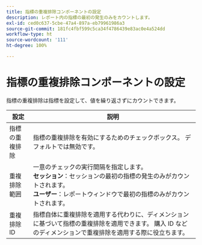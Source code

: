 ```yaml
---
title: 指標の重複排除コンポーネントの設定
description: レポート内の指標の最初の発生のみをカウントします。
exl-id: ced0c637-5cbe-47a4-897a-eb79961986a3
source-git-commit: 181fc4fbf599c5ca34f4786439e83ac0e4a524dd
workflow-type: ht
source-wordcount: '111'
ht-degree: 100%

---
```


# 指標の重複排除コンポーネントの設定

指標の重複排除は指標を設定して、値を繰り返さずにカウントできます。

| 設定 | 説明 |
| --- | --- |
| 指標の重複排除 | 指標の重複排除を有効にするためのチェックボックス。 デフォルトでは無効です。 |
| 重複排除範囲 | 一意のチェックの実行間隔を指定します。<br>**セッション**：セッションの最初の指標の発生のみがカウントされます。<br>**ユーザー**：レポートウィンドウで最初の指標のみがカウントされます。 |
| 重複排除 ID | 指標自体に重複排除を適用する代わりに、ディメンションに基づいて指標の重複排除を適用できます。 購入 ID などのディメンションで重複排除を適用する際に役立ちます。 |
